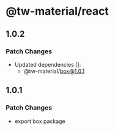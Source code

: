 # @tw-material/react

## 1.0.2

### Patch Changes

- Updated dependencies []:
  - @tw-material/box@1.0.1

## 1.0.1

### Patch Changes

- export box package
